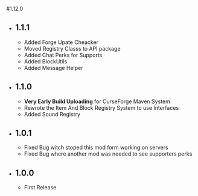 #1.12.0
* ## 1.1.1
   * Added Forge Upate Cheacker
   * Moved Registry Classs to API package
   * Added Chat Perks for Supports
   * Added BlockUtils
   * Added Message Helper
* ## 1.1.0
   * **Very Early Build Uploading** for CurseForge Maven System
   * Rewrote the Item And Block Registry System to use Interfaces
   * Added Sound Registry 
* ## 1.0.1
   * Fixed Bug witch stoped this mod form working on servers
   * Fixed Bug where another mod was needed to see supporters perks
* ## 1.0.0
   * First Release 
